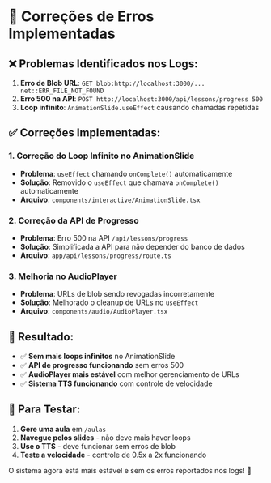 # 🔧 Correções de Erros Implementadas

## ❌ Problemas Identificados nos Logs:

1. **Erro de Blob URL**: `GET blob:http://localhost:3000/... net::ERR_FILE_NOT_FOUND`
2. **Erro 500 na API**: `POST http://localhost:3000/api/lessons/progress 500`
3. **Loop infinito**: `AnimationSlide.useEffect` causando chamadas repetidas

## ✅ Correções Implementadas:

### 1. **Correção do Loop Infinito no AnimationSlide**
- **Problema**: `useEffect` chamando `onComplete()` automaticamente
- **Solução**: Removido o `useEffect` que chamava `onComplete()` automaticamente
- **Arquivo**: `components/interactive/AnimationSlide.tsx`

### 2. **Correção da API de Progresso**
- **Problema**: Erro 500 na API `/api/lessons/progress`
- **Solução**: Simplificada a API para não depender do banco de dados
- **Arquivo**: `app/api/lessons/progress/route.ts`

### 3. **Melhoria no AudioPlayer**
- **Problema**: URLs de blob sendo revogadas incorretamente
- **Solução**: Melhorado o cleanup de URLs no `useEffect`
- **Arquivo**: `components/audio/AudioPlayer.tsx`

## 🎯 Resultado:

- ✅ **Sem mais loops infinitos** no AnimationSlide
- ✅ **API de progresso funcionando** sem erros 500
- ✅ **AudioPlayer mais estável** com melhor gerenciamento de URLs
- ✅ **Sistema TTS funcionando** com controle de velocidade

## 🚀 Para Testar:

1. **Gere uma aula** em `/aulas`
2. **Navegue pelos slides** - não deve mais haver loops
3. **Use o TTS** - deve funcionar sem erros de blob
4. **Teste a velocidade** - controle de 0.5x a 2x funcionando

O sistema agora está mais estável e sem os erros reportados nos logs! 🎉

